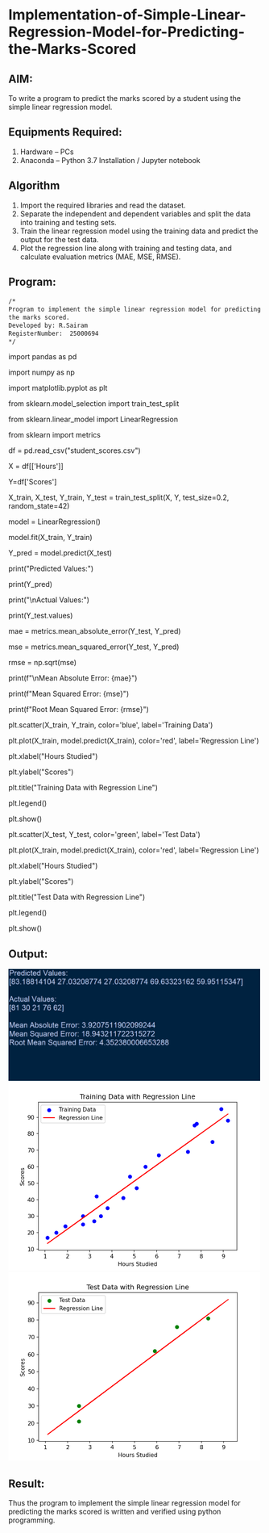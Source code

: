 # Implementation-of-Simple-Linear-Regression-Model-for-Predicting-the-Marks-Scored

## AIM:
To write a program to predict the marks scored by a student using the simple linear regression model.

## Equipments Required:
1. Hardware – PCs
2. Anaconda – Python 3.7 Installation / Jupyter notebook

## Algorithm
1. Import the required libraries and read the dataset.
2. Separate the independent and dependent variables and split the data into training and testing sets.
3. Train the linear regression model using the training data and predict the output for the test data.
4. Plot the regression line along with training and testing data, and calculate evaluation metrics (MAE, MSE, RMSE).

## Program:
```
/*
Program to implement the simple linear regression model for predicting the marks scored.
Developed by: R.Sairam
RegisterNumber:  25000694
*/
```
import pandas as pd

import numpy as np

import matplotlib.pyplot as plt

from sklearn.model_selection import train_test_split

from sklearn.linear_model import LinearRegression

from sklearn import metrics

df = pd.read_csv("student_scores.csv")

X = df[['Hours']] 

Y=df['Scores']

X_train, X_test, Y_train, Y_test = train_test_split(X, Y, test_size=0.2, random_state=42)

model = LinearRegression()

model.fit(X_train, Y_train)

Y_pred = model.predict(X_test)

print("Predicted Values:")

print(Y_pred)

print("\nActual Values:")

print(Y_test.values)

mae = metrics.mean_absolute_error(Y_test, Y_pred)

mse = metrics.mean_squared_error(Y_test, Y_pred)

rmse = np.sqrt(mse)

print(f"\nMean Absolute Error: {mae}")

print(f"Mean Squared Error: {mse}")

print(f"Root Mean Squared Error: {rmse}")

plt.scatter(X_train, Y_train, color='blue', label='Training Data')

plt.plot(X_train, model.predict(X_train), color='red', label='Regression Line')

plt.xlabel("Hours Studied")

plt.ylabel("Scores")

plt.title("Training Data with Regression Line")

plt.legend()

plt.show()

plt.scatter(X_test, Y_test, color='green', label='Test Data')

plt.plot(X_train, model.predict(X_train), color='red', label='Regression Line')

plt.xlabel("Hours Studied")

plt.ylabel("Scores")

plt.title("Test Data with Regression Line")

plt.legend()

plt.show()


## Output:
<img src="ex2 output 1.png" alt="Output" width="500"> <br>
<img src="ex2 output 2.png" alt="Graph 1" width="500"><br>
<img src="ex2 output 3.png" alt="Graph 2" width="500">





## Result:
Thus the program to implement the simple linear regression model for predicting the marks scored is written and verified using python programming.

